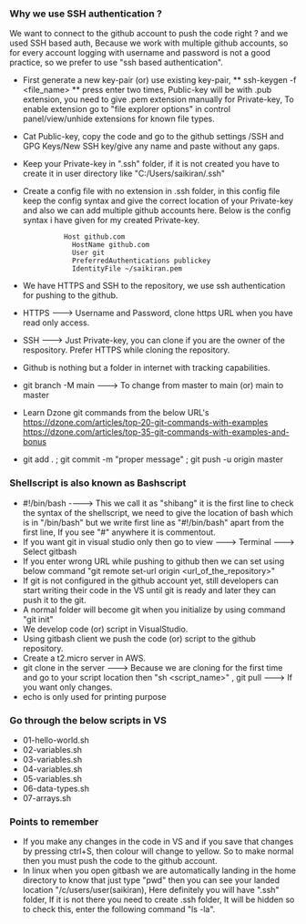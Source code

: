 ### Why we use SSH authentication ?
We want to connect to the github account to push the code right ? and we used SSH based auth, Because we work with multiple github accounts, so for every account logging with username and password is not a good practice, so we prefer to use "ssh based authentication".
- First generate a new key-pair (or) use existing key-pair, ** ssh-keygen -f <file_name> ** press enter two times,
  Public-key will be with .pub extension, you need to give .pem extension manually for Private-key, To enable
  extension go to "file explorer options" in control panel/view/unhide extensions for known file types.
- Cat Public-key, copy the code and go to the github settings /SSH and GPG Keys/New SSH key/give any name and
  paste without any gaps.
- Keep your Private-key in ".ssh" folder, if it is not created you have to create it in user directory like
  "C:/Users/saikiran/.ssh"
- Create a config file with no extension in .ssh folder, in this config file keep the config syntax and give
  the correct location of your Private-key and also we can add multiple github accounts here. Below is the
  config syntax i have given for my created Private-key.
  
                Host github.com
                  HostName github.com
                  User git
                  PreferredAuthentications publickey
                  IdentityFile ~/saikiran.pem
  
- We have HTTPS and SSH to the repository, we use ssh authentication for pushing to the github.
- HTTPS ---> Username and Password, clone https URL when you have read only access.
- SSH ---> Just Private-key, you can clone if you are the owner of the respository. Prefer HTTPS while cloning
  the repository.
- Github is nothing but a folder in internet with tracking capabilities.
- git branch -M main ---> To change from master to main (or) main to master
- Learn Dzone git commands from the below URL's
   https://dzone.com/articles/top-20-git-commands-with-examples
   https://dzone.com/articles/top-35-git-commands-with-examples-and-bonus
- git add . ; git commit -m "proper message" ; git push -u origin master

### Shellscript is also known as Bashscript
- #!/bin/bash ----> This we call it as "shibang" it is the first line to check the syntax of the shellscript,
  we need to give the location of bash which is in "/bin/bash" but we write first line as "#!/bin/bash" apart
  from the first line, If you see "#" anywhere it is commentout.
- If you want git in visual studio only then go to view ---> Terminal ---> Select gitbash
- If you enter wrong URL while pushing to github then we can set using below command
  "git remote set-url origin <url_of_the_repository>"
- If git is not configured in the github account yet, still developers can start writing their code in the VS
  until git is ready and later they can push it to the git.
- A normal folder will become git when you initialize by using command "git init"
- We develop code (or) script in VisualStudio.
- Using gitbash client we push the code (or) script to the github repository.
- Create a t2.micro server in AWS.
- git clone <URL> in the server ---> Because we are cloning for the first time and go to your script location
  then "sh <script_name>" , git pull ---> If you want only changes.
- echo is only used for printing purpose

### Go through the below scripts in VS
- 01-hello-world.sh
- 02-variables.sh
- 03-variables.sh
- 04-variables.sh
- 05-variables.sh
- 06-data-types.sh
- 07-arrays.sh

### Points to remember
- If you make any changes in the code in VS and if you save that changes by pressing ctrl+S, then colour will
  change to yellow. So to make normal then you must push the code to the github account.
- In linux when you open gitbash we are automatically landing in the home directory to know that just type
  "pwd" then you can see your landed location "/c/users/user(saikiran), Here definitely you will have ".ssh"
  folder, If it is not there you need to create .ssh folder, It will be hidden so to check this, enter the
  following command "ls -la".

